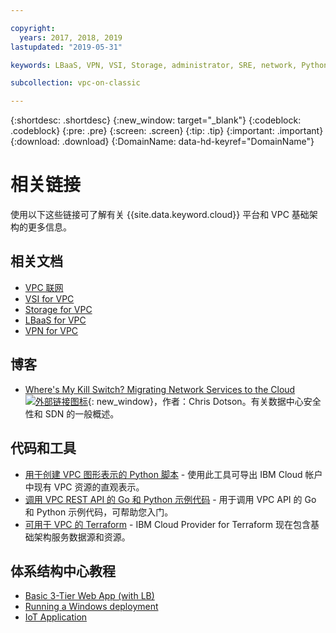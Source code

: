 ```yaml
---

copyright:
  years: 2017, 2018, 2019
lastupdated: "2019-05-31"

keywords: LBaaS, VPN, VSI, Storage, administrator, SRE, network, Python, SDK, API, Go, code, script, example, migrating, terraform

subcollection: vpc-on-classic

---
```


{:shortdesc: .shortdesc}
{:new_window: target="_blank"}
{:codeblock: .codeblock}
{:pre: .pre}
{:screen: .screen}
{:tip: .tip}
{:important: .important}
{:download: .download}
{:DomainName: data-hd-keyref="DomainName"}

# 相关链接

使用以下这些链接可了解有关 {{site.data.keyword.cloud}} 平台和 VPC 基础架构的更多信息。

## 相关文档

* [VPC 联网](/docs/vpc-on-classic-network?topic=vpc-on-classic-network-getting-started)
* [VSI for VPC](/docs/vpc-on-classic-vsi?topic=vpc-on-classic-vsi-getting-started)
* [Storage for VPC](/docs/vpc-on-classic-block-storage?topic=vpc-on-classic-block-storage-block-storage-getting-started#block-storage-getting-started)
* [LBaaS for VPC](/docs/vpc-on-classic-network?topic=vpc-on-classic-network---using-load-balancers-in-ibm-cloud-vpc#--using-load-balancers-in-ibm-cloud-vpc)
* [VPN for VPC](/docs/vpc-on-classic-network?topic=vpc-on-classic-network---using-vpn-with-your-vpc#--using-vpn-with-your-vpc)


## 博客

*  [Where's My Kill Switch? Migrating Network Services to the Cloud ![外部链接图标](../../icons/launch-glyph.svg "外部链接图标")](https://www.ibm.com/w3-techblog/wcp/2018/09/migrating-network-services/){: new_window}，作者：Chris Dotson。有关数据中心安全性和 SDN 的一般概述。

## 代码和工具

* [用于创建 VPC 图形表示的 Python 脚本](https://github.com/l2fprod/vpc-diagram-exporter) - 使用此工具可导出 IBM Cloud 帐户中现有 VPC 资源的直观表示。
* [调用 VPC REST API 的 Go 和 Python 示例代码](https://github.com/IBM-Cloud/vpc-api-samples) - 用于调用 VPC API 的 Go 和 Python 示例代码，可帮助您入门。
* [可用于 VPC 的 Terraform](https://ibm-cloud.github.io/tf-ibm-docs/index.html) - IBM Cloud Provider for Terraform 现在包含基础架构服务数据源和资源。

## 体系结构中心教程

* [Basic 3-Tier Web App (with LB)](https://github.com/ibm-cloud-architecture/tutorial-vpc-3tier-networking)
* [Running a Windows deployment](https://github.com/ibm-cloud-architecture/tutorial-vpc-windows_server)
* [IoT Application](https://github.com/ibm-cloud-architecture/tutorial-vpc-IoT_service)
